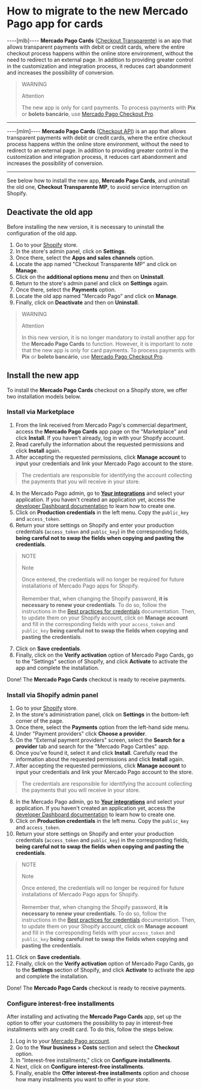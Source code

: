 # How to migrate to the new Mercado Pago app for cards

----[mlb]----
**Mercado Pago Cards** ([Checkout Transparente](/developers/en/docs/checkout-api/landing)) is an app that allows transparent payments with debit or credit cards, where the entire checkout process happens within the online store environment, without the need to redirect to an external page. In addition to providing greater control in the customization and integration process, it reduces cart abandonment and increases the possibility of conversion.

> WARNING
>
> Attention
>
> The new app is only for card payments. To process payments with **Pix** or **boleto bancário**, use [Mercado Pago Checkout Pro](/developers/en/docs/shopify/integration-configuration/checkout-pro).

------------
----[mlm]----
**Mercado Pago Cards** ([Checkout API](/developers/en/docs/checkout-api/landing)) is an app that allows transparent payments with debit or credit cards, where the entire checkout process happens within the online store environment, without the need to redirect to an external page. In addition to providing greater control in the customization and integration process, it reduces cart abandonment and increases the possibility of conversion.

------------

See below how to install the new app, **Mercado Pago Cards**, and uninstall the old one, **Checkout Transparente MP**, to avoid service interruption on Shopify.

## Deactivate the old app

Before installing the new version, it is necessary to uninstall the configuration of the old app.

1. Go to your [Shopify](https://accounts.shopify.com/store-login) store.
2. In the store's admin panel, click on **Settings**.
3. Once there, select the **Apps and sales channels** option.
4. Locate the app named "Checkout Transparente MP" and click on **Manage**.
5. Click on the **additional options menu** and then on **Uninstall**.
6. Return to the store's admin panel and click on **Settings** again.
7. Once there, select the **Payments** option.
8. Locate the old app named "Mercado Pago" and click on **Manage**.
9. Finally, click on **Deactivate** and then on **Uninstall**.

> WARNING
>
> Attention
>
> In this new version, it is no longer mandatory to install another app for the **Mercado Pago Cards** to function. However, it is important to note that the new app is only for card payments. To process payments with **Pix** or **boleto bancário**, use [Mercado Pago Checkout Pro](/developers/en/docs/shopify/integration-configuration/checkout-pro).

## Install the new app

To install the **Mercado Pago Cards** checkout on a Shopify store, we offer two installation models below.

### Install via Marketplace

1. From the link received from Mercado Pago's commercial department, access the **Mercado Pago Cards** app page on the "Marketplace" and click **Install**. If you haven't already, log in with your Shopify account.
2. Read carefully the information about the requested permissions and click **Install** again.
3. After accepting the requested permissions, click **Manage account** to input your credentials and link your Mercado Pago account to the store.

> The credentials are responsible for identifying the account collecting the payments that you will receive in your store.

4. In the Mercado Pago admin, go to **[Your integrations](https://www.mercadopago[FAKER][URL][DOMAIN]/developers/panel/app)** and select your application. If you haven't created an application yet, access the [developer Dashboard documentation](/developers/en/guides/additional-content/your-integrations/dashboard) to learn how to create one.
5. Click on **Production credentials** in the left menu. Copy the `public_key` and `access_token`.
6. Return your store settings on Shopify and enter your production credentials (`access_token` and `public_key`) in the corresponding fields, **being careful not to swap the fields when copying and pasting the credentials**.

> NOTE
>
> Note
>
> Once entered, the credentials will no longer be required for future installations of Mercado Pago apps for Shopify.
> <br><br>
> Remember that, when changing the Shopify password, **it is necessary to renew your credentials**. To do so, follow the instructions in the [Best practices for credentials](/developers/en/docs/shopify/best-practices/credentials-best-practices/secure-credentials) documentation. Then, to update them on your Shopify account,  click on **Manage account** and fill in the corresponding fields with your `access_token` and `public_key` **being careful not to swap the fields when copying and pasting the credentials**.

7. Click on **Save credentials**.
8. Finally, click on the **Verify activation** option of Mercado Pago Cards, go to the "Settings" section of Shopify, and click **Activate** to activate the app and complete the installation.

Done! The **Mercado Pago Cards** checkout is ready to receive payments.

### Install via Shopify admin panel

1. Go to your [Shopify](https://accounts.shopify.com/store-login) store.
2. In the store's administration panel, click on **Settings** in the bottom-left corner of the page.
3. Once there, select the **Payments** option from the left-hand side menu.
4. Under "Payment providers" click **Choose a provider**.
5. On the "External payment providers" screen, select the **Search for a provider** tab and search for the "Mercado Pago Cartões" app.
6. Once you've found it, select it and click **Install**. Carefully read the information about the requested permissions and click **Install** again.
7. After accepting the requested permissions, click **Manage account** to input your credentials and link your Mercado Pago account to the store.

> The credentials are responsible for identifying the account collecting the payments that you will receive in your store.

8. In the Mercado Pago admin, go to **[Your integrations](https://www.mercadopago[FAKER][URL][DOMAIN]/developers/panel/app)** and select your application. If you haven't created an application yet, access the [developer Dashboard documentation](/developers/en/guides/additional-content/your-integrations/dashboard) to learn how to create one.
9. Click on **Production credentials** in the left menu. Copy the `public_key` and `access_token`.
10. Return your store settings on Shopify and enter your production credentials (`access_token` and `public_key`) in the corresponding fields, **being careful not to swap the fields when copying and pasting the credentials**.

> NOTE
>
> Note
>
> Once entered, the credentials will no longer be required for future installations of Mercado Pago apps for Shopify.
> <br><br>
> Remember that, when changing the Shopify password, **it is necessary to renew your credentials**. To do so, follow the instructions in the [Best practices for credentials](/developers/en/docs/shopify/best-practices/credentials-best-practices/secure-credentials) documentation. Then, to update them on your Shopify account,  click on **Manage account** and fill in the corresponding fields with your `access_token` and `public_key` **being careful not to swap the fields when copying and pasting the credentials**.

11. Click on **Save credentials**.
12. Finally, click on the **Verify activation** option of Mercado Pago Cards, go to the **Settings** section of Shopify, and click **Activate** to activate the app and complete the installation.

Done! The **Mercado Pago Cards** checkout is ready to receive payments.

### Configure interest-free installments

After installing and activating the **Mercado Pago Cards** app, set up the option to offer your customers the possibility to pay in interest-free installments with any credit card. To do this, follow the steps below.

1. Log in to your [Mercado Pago account](https://www.mercadopago[FAKER][URL][DOMAIN]/home).
2. Go to the **Your business > Costs** section and select the **Checkout** option.
3. In "Interest-free installments," click on **Configure installments**.
4. Next, click on **Configure interest-free installments**.
5. Finally, enable the **Offer interest-free installments** option and choose how many installments you want to offer in your store.